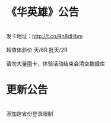 # 《华英雄》公告
</br> 发卡地址：http://t.cn/Rn8dHbm </br>
</br> 超值体验价 天/6R  批天/2R</br>
</br> 请勿大量囤卡，体验活动结束会清空数据库</br>

 
# 更新公告
</br> 添加跨省份登录限制

